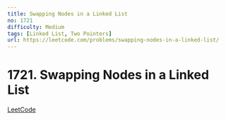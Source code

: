 ```yaml
---
title: Swapping Nodes in a Linked List
no: 1721
difficulty: Medium
tags: [Linked List, Two Pointers]
url: https://leetcode.com/problems/swapping-nodes-in-a-linked-list/
---
```


# 1721. Swapping Nodes in a Linked List

[LeetCode](https://leetcode.com/problems/swapping-nodes-in-a-linked-list/)
